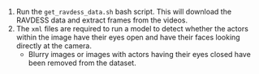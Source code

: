 1. Run the `get_ravdess_data.sh` bash script. This will download the RAVDESS data and extract frames from the videos.
2. The `xml` files are required to run a model to detect whether the actors within the image have their eyes open and have their faces looking directly at the camera.
    - Blurry images or images with actors having their eyes closed have been removed from the dataset.
